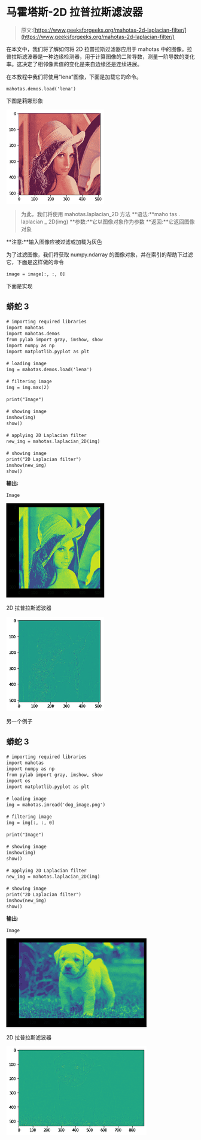 # 马霍塔斯-2D 拉普拉斯滤波器

> 原文:[https://www.geeksforgeeks.org/mahotas-2d-laplacian-filter/](https://www.geeksforgeeks.org/mahotas-2d-laplacian-filter/)

在本文中，我们将了解如何将 2D 拉普拉斯过滤器应用于 mahotas 中的图像。拉普拉斯滤波器是一种边缘检测器，用于计算图像的二阶导数，测量一阶导数的变化率。这决定了相邻像素值的变化是来自边缘还是连续进展。

在本教程中我们将使用“lena”图像，下面是加载它的命令。

```
mahotas.demos.load('lena')
```

下图是莉娜形象

![](img/c6cf4d1584ad896c98148d7fd44b7f25.png)

> 为此，我们将使用 mahotas.laplacian_2D 方法
> **语法:**maho tas . laplacian _ 2D(img)
> **参数:**它以图像对象作为参数
> **返回:**它返回图像对象

**注意:**输入图像应被过滤或加载为灰色

为了过滤图像，我们将获取 numpy.ndarray 的图像对象，并在索引的帮助下过滤它，下面是这样做的命令

```
image = image[:, :, 0]
```

下面是实现

## 蟒蛇 3

```
# importing required libraries
import mahotas
import mahotas.demos
from pylab import gray, imshow, show
import numpy as np
import matplotlib.pyplot as plt

# loading image
img = mahotas.demos.load('lena')

# filtering image
img = img.max(2)

print("Image")

# showing image
imshow(img)
show()

# applying 2D Laplacian filter
new_img = mahotas.laplacian_2D(img)

# showing image
print("2D Laplacian filter")
imshow(new_img)
show()
```

**输出:**

```
Image
```

![](img/7e2a2e3e4e2c7d3717764f78ddb13263.png)

2D 拉普拉斯滤波器

![](img/00da1a93a1465a2771e8c43804bf33a1.png)

另一个例子

## 蟒蛇 3

```
# importing required libraries
import mahotas
import numpy as np
from pylab import gray, imshow, show
import os
import matplotlib.pyplot as plt

# loading image
img = mahotas.imread('dog_image.png')

# filtering image
img = img[:, :, 0]

print("Image")

# showing image
imshow(img)
show()

# applying 2D Laplacian filter
new_img = mahotas.laplacian_2D(img)

# showing image
print("2D Laplacian filter")
imshow(new_img)
show()
```

**输出:**

```
Image
```

![](img/69c070b367f54d4895c9b3e679a941a7.png)

2D 拉普拉斯滤波器

![](img/ae4d8050ee2fd8d2db2708266c0ff4c5.png)